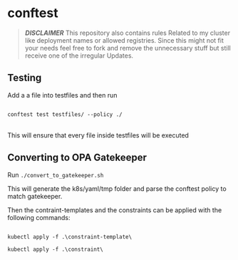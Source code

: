 # conftest

> **_DISCLAIMER_** This repository also contains rules Related to my cluster like deployment names or allowed registries. Since this might not fit your needs feel free to fork and remove the unnecessary stuff but still receive one of the irregular Updates.

## Testing

Add a a file into testfiles and then run <br/>

<code>
conftest test testfiles/ --policy ./
</code>
<br/>


This will ensure that every file inside testfiles will be executed


## Converting to OPA Gatekeeper

Run <code>./convert_to_gatekeeper.sh</code><br/>


This will generate the k8s/yaml/tmp folder and parse the conftest policy to match gatekeeper.

Then the contraint-templates and the constraints can be applied with the following commands:

<code>
kubectl apply -f .\constraint-template\ <br/>
kubectl apply -f .\constraint\
</code>
